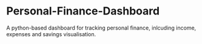 # Personal-Finance-Dashboard
A python-based dashboard for tracking personal finance, inlcuding income, expenses and savings visualisation.
